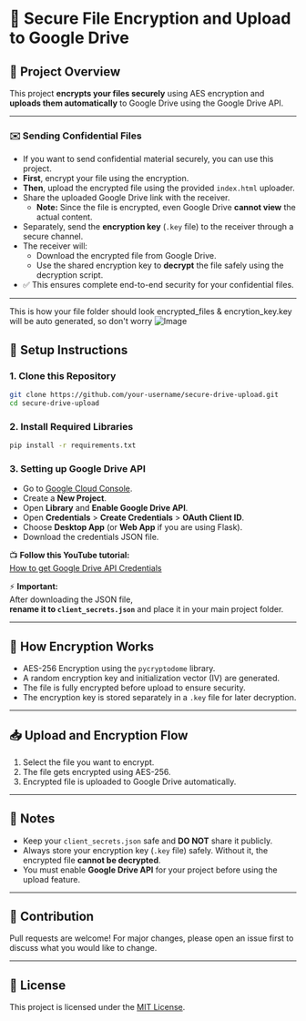 # 🚀 Secure File Encryption and Upload to Google Drive

## 📜 Project Overview
This project **encrypts your files securely** using AES encryption and **uploads them automatically** to Google Drive using the Google Drive API.

---

### ✉️ Sending Confidential Files 

- If you want to send confidential material securely, you can use this project.
- **First**, encrypt your file using the encryption.
- **Then**, upload the encrypted file using the provided `index.html` uploader.
- Share the uploaded Google Drive link with the receiver.
  - **Note:** Since the file is encrypted, even Google Drive **cannot view** the actual content.
- Separately, send the **encryption key** (`.key` file) to the receiver through a secure channel.
- The receiver will:
  - Download the encrypted file from Google Drive.
  - Use the shared encryption key to **decrypt** the file safely using the decryption script.
- ✅ This ensures complete end-to-end security for your confidential files.

---
This is how your file folder should look 
encrypted_files & encrytion_key.key will be auto generated, so don't worry 
![Image](https://github.com/user-attachments/assets/7c23b7a0-1b11-4bd5-b7fd-ec5f2e88944b)

## 🔧 Setup Instructions

### 1. Clone this Repository
```bash
git clone https://github.com/your-username/secure-drive-upload.git
cd secure-drive-upload
```

### 2. Install Required Libraries
```bash
pip install -r requirements.txt
```

### 3. Setting up Google Drive API
- Go to [Google Cloud Console](https://console.developers.google.com/).
- Create a **New Project**.
- Open **Library** and **Enable Google Drive API**.
- Open **Credentials** > **Create Credentials** > **OAuth Client ID**.
- Choose **Desktop App** (or **Web App** if you are using Flask).
- Download the credentials JSON file.

📺 **Follow this YouTube tutorial:**  
[How to get Google Drive API Credentials](https://www.youtube.com/watch?v=HCjAK0QA_3w)

⚡ **Important:**  
After downloading the JSON file,  
**rename it to `client_secrets.json`** and place it in your main project folder.

---

## 🔐 How Encryption Works
- AES-256 Encryption using the `pycryptodome` library.
- A random encryption key and initialization vector (IV) are generated.
- The file is fully encrypted before upload to ensure security.
- The encryption key is stored separately in a `.key` file for later decryption.

---

## 📥 Upload and Encryption Flow
1. Select the file you want to encrypt.
2. The file gets encrypted using AES-256.
3. Encrypted file is uploaded to Google Drive automatically.

---

## 📢 Notes
- Keep your `client_secrets.json` safe and **DO NOT** share it publicly.
- Always store your encryption key (`.key` file) safely. Without it, the encrypted file **cannot be decrypted**.
- You must enable **Google Drive API** for your project before using the upload feature.

---

## 🤝 Contribution
Pull requests are welcome! For major changes, please open an issue first to discuss what you would like to change.

---

## 📄 License
This project is licensed under the [MIT License](LICENSE).
